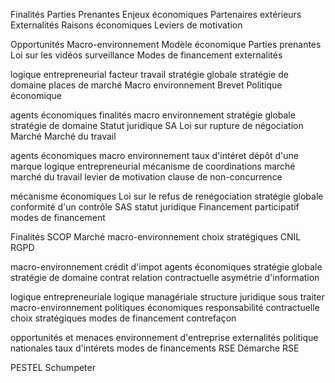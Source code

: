 Finalités
Parties Prenantes
Enjeux économiques
Partenaires extérieurs
Externalités
Raisons économiques
Leviers de motivation

Opportunités
Macro-environnement
Modèle économique
Parties prenantes
Loi sur les vidéos surveillance
Modes de financement 
externalités

logique entrepreneurial
facteur travail
stratégie globale
stratégie de domaine
places de marché
Macro environnement
Brevet
Politique économique

agents économiques
finalités
macro environnement
stratégie globale
stratégie de domaine
Statut juridique
SA
Loi sur rupture de négociation
Marché
Marché du travail

agents économiques
macro environnement
taux d'intéret
dépôt d'une marque
logique entrepreneurial
mécanisme de coordinations
marché 
marché du travail
levier de motivation
clause de non-concurrence

mécanisme économiques
Loi sur le refus de renégociation
stratégie globale
conformité d'un contrôle
SAS
statut juridique
Financement participatif
modes de financement

Finalités
SCOP
Marché
macro-environnement
choix stratégiques
CNIL
RGPD

macro-environnement
crédit d'impot
agents économiques
stratégie globale
stratégie de domaine
contrat
relation contractuelle
asymétrie d'information

logique entrepreneuriale
logique managériale
structure juridique
sous traiter
macro-environnement
politiques économiques
responsabilité contractuelle
choix stratégiques
modes de financement
contrefaçon

opportunités et menaces
environnement d'entreprise
externalités
politique nationales
taux d'intérets
modes de financements
RSE
Démarche RSE




PESTEL
Schumpeter
